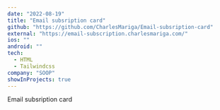 ```yaml
---
date: "2022-08-19"
title: "Email subsription card"
github: "https://github.com/CharlesMariga/Email-subsription-card"
external: "https://email-subscription.charlesmariga.com/"
ios: ""
android: ""
tech:
  - HTML
  - Tailwindcss
company: "SOOP"
showInProjects: true
---
```


Email subsription card
